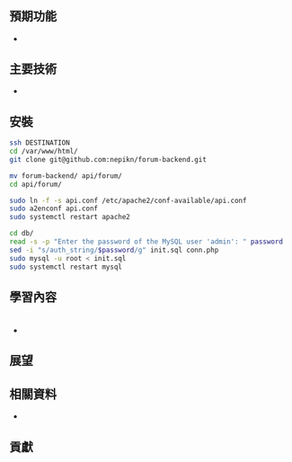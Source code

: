 #

## 預期功能

-

## 主要技術

-

## 安裝

```bash
ssh DESTINATION
cd /var/www/html/
git clone git@github.com:nepikn/forum-backend.git

mv forum-backend/ api/forum/
cd api/forum/

sudo ln -f -s api.conf /etc/apache2/conf-available/api.conf
sudo a2enconf api.conf
sudo systemctl restart apache2

cd db/
read -s -p "Enter the password of the MySQL user 'admin': " password
sed -i "s/auth_string/$password/g" init.sql conn.php
sudo mysql -u root < init.sql
sudo systemctl restart mysql
```

## 學習內容

###

```javascript

```

-

## 展望

## 相關資料

- []()

## 貢獻
